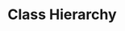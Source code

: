 # Class Hierarchy


<script>
import ContextMenu from 'src/client/contextmenu.js';

(async () => {
   var vis = await (<d3-graphviz style="background:gray; width:2200px; height: 2800px"></d3-graphviz>)
    
    vis.engine = "dot" 
    
    var menuItems = [
      ["graphviz engine", 
        ["dot", "neato", "fdp", "twopi", "circo"].map(ea => {
          return [ea,
            () => {
              vis.engine = ea  
              vis.setDotData(dataToDot(graph))
            }
          ]
        })
      ]
    ]
    
    vis.addEventListener("contextmenu",  evt => {
      ContextMenu.openIn(document.body, evt, this, undefined, menuItems);
      evt.stopPropagation();
      evt.preventDefault();
    });

    // vis.engine = "circo"
    
    var classes = []
    Object.keys(Object.getOwnPropertyDescriptors(window)).map(ea => {
      var obj = window[ea]
      try {
        if (ea.match(/^[A-Z]/) && obj instanceof Function) {
          classes.push(obj)
        }    
      } catch(e) {
        // don't care
      }
    })

    var nodeMap = new Map()
    var objectToId = new Map()
    var idcounter = 1;
    function ensureId(obj) {
      var id = objectToId.get(obj) 
      if (!id) {
        id = idcounter++
        objectToId.set(obj, id) 
      }
      return "n" + id
    }
    // not serializable graph structure...
    // var root = HTMLElement.__proto__
    
    // var root = HTMLElement.__proto__
    // .__proto__.__proto__
    
    var root = SVGElement
    
    // var root = SVGGeometryElement
    
    
    
    
    var subClasses = classes.filter(ea => root.isPrototypeOf(ea))
    
    var graph =  ensureNode(root)
    
    function ensureNode(obj) {
      var id = ensureId(obj)
      var node = nodeMap.get(id)
      
      if (!node) {
        node = {
          obj: obj,
          out: []
        }
        nodeMap.set(id, node)
      }
      return node
    }
    
    subClasses.forEach(ea => {
      var obj = ea
      
      var node = ensureNode(obj)
      
      node.expanded = true
      if (obj.__proto__) {
        var parentNode = ensureNode(obj.__proto__)
        parentNode.out.push( {
            // edge
            label: "subclass",
            target: node
          })
        parentNode.expanded = true
      }
    })

    
    function collapseNode(graphNode) {
      graphNode.out = []
      graphNode.expanded = false
    }
    
    function expandNode(graphNode) {
      var edgeNames = keys(graphNode.obj);
      if (edgeNames) {
        graphNode.out = edgeNames.map(ea => {
          try {
            var value = eval(ea) // global lookup
          } catch(e) {
            value = "!ERROR!"
          }
          
          return {
            // edge
            label: ea,
            target: ensureNode(value)
          }
        })
      }
      graphNode.expanded = true
    }

    
    
    // function expandNode(graphNode) {
    //   var children = graphNode.obj.childNodes
    //   if (children) {
    //     graphNode.out = _.map(children, ea => {
    //       return {
    //         obj: ea,
    //         out: []
    //       }
    //     }).filter(ea => ! (ea.obj instanceof Text))
    //   }
    // }


    expandNode(graph)


    // customize range here...
    function keys(obj) {
      var keys = [];


      // keys.push("__proto__")
      
      classes.filter(ea => ea.__proto__ === obj).forEach(ea => {
        keys.push(ea.name)
      })
      
      
      // if (obj.prototype) {
      //   Object.keys(obj.prototype).forEach(key => {
      //     keys.push("" + key); 
      //   })
      // }
      
//       if (obj.attributes) {
//         for(var ea of obj.attributes) {
//           keys.push(`getAttribute("${ea.name}")`);
//         }
//       }
      
//       if (obj.parentElement) {
//         keys.push(`parentElement`);
//       }
    
      return keys;
    }

    function stripLabel(str) {
      return str.replace(/([^A-Za-z0-9 _.,;:<>\/\[\]])/g," ").slice(0,50)
    }

    function dataToDot(graphNode) {
      var edges = []
      var nodes = []
      var visited = new Set()
      function visit(node) {
        if (visited.has(node)) return
        visited.add(node)
        var id = ensureId(node.obj)
        var obj = node.obj
        var name = ("" +obj)
        //nodes.push(id + `[label="${name}"]`)
        // nodes.push(id + `[label=<<TABLE><TR><TD>left</TD><TD>right</TD></TR></TABLE>>]`)
        
        if (obj instanceof Object) {
          name = obj.constructor.name
        }
        if (obj instanceof Function) {
          name = obj.name 
        }

        name = stripLabel(name)
        
        var inner = ["<b>" + name + "</b>"] 
        
        if (node.out) {
          node.out.forEach(eaOut => {
            var targetObj = eaOut.target.obj
            if (_.isObject(targetObj)) {
              if (targetObj instanceof Text) {
                // ignore TextNodes
              } else {
                edges.push(ensureId(node.obj) + " -> " + ensureId(targetObj) + `[  ` // label="${eaOut.label}" 
                    +`fontcolor="${ eaOut.target.expanded ? "black" : "gray"}" `
                   +`color="${ eaOut.target.expanded ? "black" : "gray"}" `
                  + `]`)
                visit(eaOut.target)
              }
            
            } else {
              if (targetObj !== null) {
                if (["class","id", "name"].includes(eaOut.label)) {
                  inner.push(eaOut.label + ": " + stripLabel("" + targetObj))                 
                } else if (eaOut.label.match("getAttribute")) {
                  inner.push(eaOut.label.replace(/getAttribute/,"@").replace(/[()"]+/g,"") + ": " + stripLabel("" + targetObj))                 
                } else {
                  // #TODO show details on demand?
                  inner.push(stripLabel(eaOut.label)) // + ": " + stripLabel("" + targetObj)) 
                }
                
                
              }
            }
          })
          
          if(node.obj.prototype) {
          
            Object.keys(node.obj.prototype).forEach(key => {
              inner.push("" + key)
            })
            // inner.push("HOHOH")
          }
          
        }
        // <U><TABLE><TR><TD>hello${inner.join("<br>")}</TD></TR></U>
        nodes.push(id + `[shape="plaintext" label=< <TABLE  border="0" cellborder="1" cellspacing="0">
          ${inner.map(ea => "<TR><TD>" + ea + "</TD></TR>").join("\n")} 
          </TABLE>> ` 
          +`fontcolor="${ node.expanded ? "black" : "gray"}" `
          +`color="${ node.expanded ? "black" : "gray"}"]`)
      }
      visit(graphNode)
      return `digraph {
        rankdir = TD;
        graph [  splines="ortho"  overlap="false"  ];
        node [    fontname="Arial"  fontsize="14"  fontcolor="black" ];
        edge [ dir="back" arrowhead=none fontname="Arial"  fontsize="8" ];

        ${edges.join(";")}
        ${nodes.reverse().join(";")}
      }`
    }
    
    
    var dotData = dataToDot(graph)
    vis.config({
      onclick(data, evt, element) {
        // lively.showElement(element)
        if(evt.ctrlKey) {
          lively.openInspector({
            data: data,
            node: nodeMap.get(data.key),
            element: element
          })
        } else {
          var node = nodeMap.get(data.key)
          if (node) {
            if (node.out.length == 0) {
              expandNode(node)
            } else {
              collapseNode(node)
            }
          
          }
          lively.showElement(element, 300).innerHTML = ""
          vis.update(dataToDot(graph))    
        }
      }
    })    

    vis.setDotData(dotData)
    
    return vis
  })()
</script>